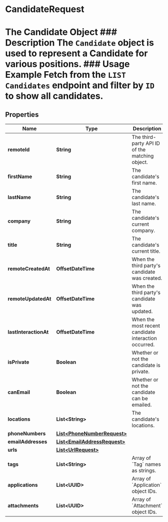 

# CandidateRequest

# The Candidate Object ### Description The `Candidate` object is used to represent a Candidate for various positions.  ### Usage Example Fetch from the `LIST Candidates` endpoint and filter by `ID` to show all candidates.

## Properties

Name | Type | Description | Notes
------------ | ------------- | ------------- | -------------
**remoteId** | **String** | The third-party API ID of the matching object. |  [optional]
**firstName** | **String** | The candidate&#39;s first name. |  [optional]
**lastName** | **String** | The candidate&#39;s last name. |  [optional]
**company** | **String** | The candidate&#39;s current company. |  [optional]
**title** | **String** | The candidate&#39;s current title. |  [optional]
**remoteCreatedAt** | **OffsetDateTime** | When the third party&#39;s candidate was created. |  [optional]
**remoteUpdatedAt** | **OffsetDateTime** | When the third party&#39;s candidate was updated. |  [optional]
**lastInteractionAt** | **OffsetDateTime** | When the most recent candidate interaction occurred. |  [optional]
**isPrivate** | **Boolean** | Whether or not the candidate is private. |  [optional]
**canEmail** | **Boolean** | Whether or not the candidate can be emailed. |  [optional]
**locations** | **List&lt;String&gt;** | The candidate&#39;s locations. |  [optional]
**phoneNumbers** | [**List&lt;PhoneNumberRequest&gt;**](PhoneNumberRequest.md) |  |  [optional]
**emailAddresses** | [**List&lt;EmailAddressRequest&gt;**](EmailAddressRequest.md) |  |  [optional]
**urls** | [**List&lt;UrlRequest&gt;**](UrlRequest.md) |  |  [optional]
**tags** | **List&lt;String&gt;** | Array of &#x60;Tag&#x60; names as strings. |  [optional]
**applications** | **List&lt;UUID&gt;** | Array of &#x60;Application&#x60; object IDs. |  [optional]
**attachments** | **List&lt;UUID&gt;** | Array of &#x60;Attachment&#x60; object IDs. |  [optional]



